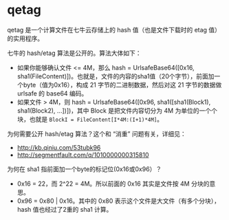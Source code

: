 qetag
=====

qetag 是一个计算文件在七牛云存储上的 hash 值（也是文件下载时的 etag 值）的实用程序。

七牛的 hash/etag 算法是公开的。算法大体如下：

* 如果你能够确认文件 <= 4M，那么 hash = UrlsafeBase64([0x16, sha1(FileContent)])。也就是，文件的内容的sha1值（20个字节），前面加一个byte（值为0x16），构成 21 字节的二进制数据，然后对这 21 字节的数据做 urlsafe 的 base64 编码。
* 如果文件 > 4M，则 hash = UrlsafeBase64([0x96, sha1([sha1(Block1), sha1(Block2), ...])])，其中 Block 是把文件内容切分为 4M 为单位的一个个块，也就是 `BlockI = FileContent[I*4M:(I+1)*4M]`。

为何需要公开 hash/etag 算法？这个和 “消重” 问题有关，详细见：

* http://kb.qiniu.com/53tubk96
* http://segmentfault.com/q/1010000000315810

为何在 sha1 指前面加一个byte的标记位(0x16或0x96）？

* 0x16 = 22，而 2^22 = 4M。所以前面的 0x16 其实是文件按 4M 分块的意思。
* 0x96 = 0x80 | 0x16。其中的 0x80 表示这个文件是大文件（有多个分块），hash 值也经过了2重的 sha1 计算。
